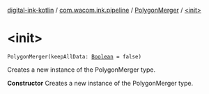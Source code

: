 [digital-ink-kotlin](../../index.md) / [com.wacom.ink.pipeline](../index.md) / [PolygonMerger](index.md) / [&lt;init&gt;](./-init-.md)

# &lt;init&gt;

`PolygonMerger(keepAllData: `[`Boolean`](https://kotlinlang.org/api/latest/jvm/stdlib/kotlin/-boolean/index.html)` = false)`

Creates a new instance of the PolygonMerger type.

**Constructor**
Creates a new instance of the PolygonMerger type.

